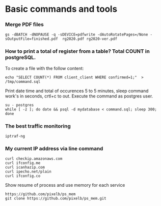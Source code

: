 # Basic commands and tools

### Merge PDF files
```
gs -dBATCH -dNOPAUSE -q -sDEVICE=pdfwrite -dAutoRotatePages=/None -sOutputFile=finished.pdf  rg2020.pdf rg2020-ver.pdf 
```


### How to print a total of register from a table? Total COUNT in postgreSQL.
To create a file with the follow content:
```
echo "SELECT COUNT(*) FROM client_client WHERE confirmed=1;"  > /tmp/command.sql
```
Print date time and total of occurences 5 to 5 minutes, sleep command work's in seconds,
crtl+c to out. Execute the command as postgres user.
```
su - postgres 
while [ -z ]; do date && psql -d mydatabase < command.sql; sleep 300; done
```


### The best traffic monitoring
```
iptraf-ng
```


### My current IP address via line command
```
curl checkip.amazonaws.com
curl ifconfig.me
curl icanhazip.com
curl ipecho.net/plain
curl ifconfig.co
```

Show resume of process and use memory for each service
```
https://github.com/pixelb/ps_mem
git clone https://github.com/pixelb/ps_mem.git
```
